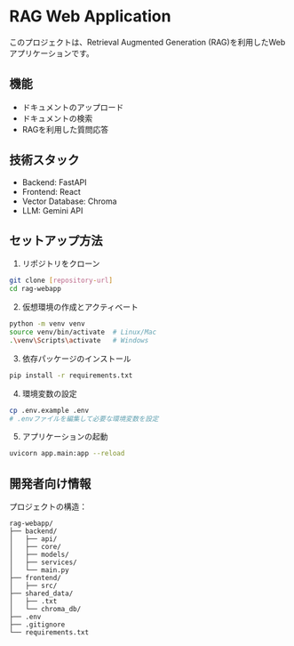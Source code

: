 # RAG Web Application

このプロジェクトは、Retrieval Augmented Generation (RAG)を利用したWebアプリケーションです。

## 機能
- ドキュメントのアップロード
- ドキュメントの検索
- RAGを利用した質問応答

## 技術スタック
- Backend: FastAPI
- Frontend: React
- Vector Database: Chroma
- LLM: Gemini API

## セットアップ方法

1. リポジトリをクローン
```bash
git clone [repository-url]
cd rag-webapp
```

2. 仮想環境の作成とアクティベート
```bash
python -m venv venv
source venv/bin/activate  # Linux/Mac
.\venv\Scripts\activate   # Windows
```

3. 依存パッケージのインストール
```bash
pip install -r requirements.txt
```

4. 環境変数の設定
```bash
cp .env.example .env
# .envファイルを編集して必要な環境変数を設定
```

5. アプリケーションの起動
```bash
uvicorn app.main:app --reload
```

## 開発者向け情報

プロジェクトの構造：
```
rag-webapp/
├── backend/
│   ├── api/
│   ├── core/
│   ├── models/
│   ├── services/
│   └── main.py
├── frontend/
│   ├── src/
├── shared_data/
│   ├── .txt
│   └── chroma_db/
├── .env
├── .gitignore
└── requirements.txt
``` 